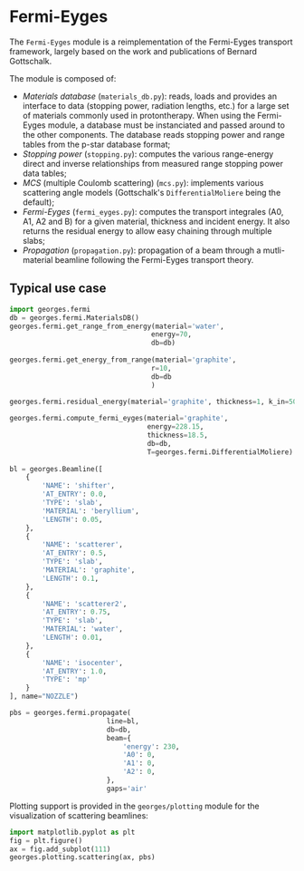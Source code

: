 # Fermi-Eyges

The `Fermi-Eyges` module is a reimplementation of the Fermi-Eyges transport framework, largely based on the work and publications of Bernard Gottschalk.

The module is composed of:
 - *Materials database* (`materials_db.py`): reads, loads and provides an interface to data (stopping power, radiation lengths, etc.) for a large set of materials commonly used in protontherapy. When using the Fermi-Eyges module, a database must be instanciated and passed around to the other components. The database reads stopping power and range tables from the p-star database format;
 - *Stopping power* (`stopping.py`): computes the various range-energy direct and inverse relationships from measured range stopping power data tables;
 - *MCS* (multiple Coulomb scattering) (`mcs.py`): implements various scattering angle models (Gottschalk's `DifferentialMoliere` being the default);
 - *Fermi-Eyges* (`fermi_eyges.py`): computes the transport integrales (A0, A1, A2 and B) for a given material, thickness and incident energy. It also returns the residual energy to allow easy chaining through multiple slabs;
 - *Propagation* (`propagation.py`): propagation of a beam through a mutli-material beamline following the Fermi-Eyges transport theory.
 

## Typical use case


```python
import georges.fermi
db = georges.fermi.MaterialsDB()
georges.fermi.get_range_from_energy(material='water',
                                   energy=70,
                                   db=db)
                                   
georges.fermi.get_energy_from_range(material='graphite',
                                   r=10,
                                   db=db
                                   )
                                   
georges.fermi.residual_energy(material='graphite', thickness=1, k_in=50, db=db)                                                                                                       

georges.fermi.compute_fermi_eyges(material='graphite', 
                                  energy=228.15, 
                                  thickness=18.5, 
                                  db=db, 
                                  T=georges.fermi.DifferentialMoliere)
                                  
bl = georges.Beamline([
    {
        'NAME': 'shifter',
        'AT_ENTRY': 0.0,
        'TYPE': 'slab',
        'MATERIAL': 'beryllium',
        'LENGTH': 0.05,
    },
    {
        'NAME': 'scatterer',
        'AT_ENTRY': 0.5,
        'TYPE': 'slab',
        'MATERIAL': 'graphite',
        'LENGTH': 0.1,
    },
    {
        'NAME': 'scatterer2',
        'AT_ENTRY': 0.75,
        'TYPE': 'slab',
        'MATERIAL': 'water',
        'LENGTH': 0.01,
    },
    {
        'NAME': 'isocenter',
        'AT_ENTRY': 1.0,
        'TYPE': 'mp'
    }
], name="NOZZLE")

pbs = georges.fermi.propagate(
                        line=bl, 
                        db=db,
                        beam={
                            'energy': 230,
                            'A0': 0,
                            'A1': 0,
                            'A2': 0,
                        },
                        gaps='air'                                  
```

Plotting support is provided in the `georges/plotting` module for the visualization of scattering beamlines:

```python
import matplotlib.pyplot as plt
fig = plt.figure()
ax = fig.add_subplot(111)
georges.plotting.scattering(ax, pbs)
```
 